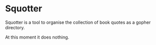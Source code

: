 # Squotter

Squotter is a tool to organise the collection of book quotes as a gopher directory.

At this moment it does nothing.